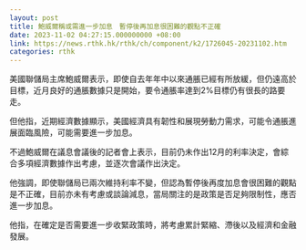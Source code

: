 ```yaml
---
layout: post
title: 鮑威爾稱或需進一步加息　暫停後再加息很困難的觀點不正確
date: 2023-11-02 04:27:15.000000000 +08:00
link: https://news.rthk.hk/rthk/ch/component/k2/1726045-20231102.htm
categories: rthk
---
```


美國聯儲局主席鮑威爾表示，即使自去年年中以來通脹已經有所放緩，但仍遠高於目標，近月良好的通脹數據只是開始，要令通脹率達到2%目標仍有很長的路要走。

但他指，近期經濟數據顯示，美國經濟具有韌性和展現勞動力需求，可能令通脹進展面臨風險，可能需要進一步加息。

不過鮑威爾在議息會議後的記者會上表示，目前仍未作出12月的利率決定，會綜合多項經濟數據作出考慮，並逐次會議作出決定。

他強調，即使聯儲局已兩次維持利率不變，但認為暫停後再度加息會很困難的觀點是不正確，目前亦未有考慮或談論減息，當局關注的是政策是否足夠限制性，應否進一步加息。

他指，在確定是否需要進一步收緊政策時，將考慮累計緊縮、滯後以及經濟和金融發展。
